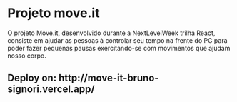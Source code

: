 <h1> Projeto move.it</h1>

O projeto Move.it, desenvolvido durante a NextLevelWeek trilha React, consiste em ajudar as pessoas à controlar seu tempo na frente do PC para poder fazer pequenas pausas exercitando-se com movimentos que ajudam nosso corpo.


<h2>Deploy on: http://move-it-bruno-signori.vercel.app/
  
